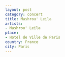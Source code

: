 ```yaml
---
layout: post
category: concert
title: Mashrou' Leila
artists: 
- Mashrou' Leila
place: 
- Hotel de Ville de Paris
country: France
city: Paris
---
```


